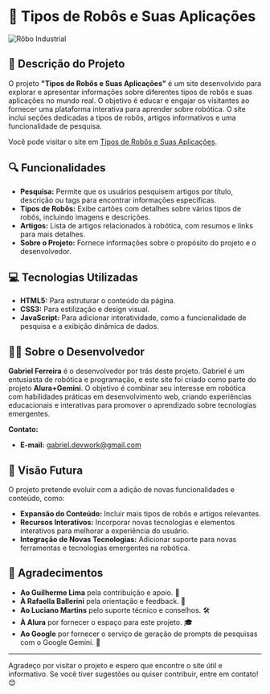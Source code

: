 # 🤖 Tipos de Robôs e Suas Aplicações

![Rôbo Industrial](https://github.com/user-attachments/assets/c905f2fe-c3cf-40ba-b3c4-ea4b4ae72316)

## 📝 Descrição do Projeto

O projeto **"Tipos de Robôs e Suas Aplicações"** é um site desenvolvido para explorar e apresentar informações sobre diferentes tipos de robôs e suas aplicações no mundo real. O objetivo é educar e engajar os visitantes ao fornecer uma plataforma interativa para aprender sobre robótica. O site inclui seções dedicadas a tipos de robôs, artigos informativos e uma funcionalidade de pesquisa.

Você pode visitar o site em [Tipos de Robôs e Suas Aplicações](https://mundo-robotico.vercel.app/).

## 🔍 Funcionalidades

- **Pesquisa:** Permite que os usuários pesquisem artigos por título, descrição ou tags para encontrar informações específicas.
- **Tipos de Robôs:** Exibe cartões com detalhes sobre vários tipos de robôs, incluindo imagens e descrições.
- **Artigos:** Lista de artigos relacionados à robótica, com resumos e links para mais detalhes.
- **Sobre o Projeto:** Fornece informações sobre o propósito do projeto e o desenvolvedor.

## 💻 Tecnologias Utilizadas

- **HTML5:** Para estruturar o conteúdo da página.
- **CSS3:** Para estilização e design visual.
- **JavaScript:** Para adicionar interatividade, como a funcionalidade de pesquisa e a exibição dinâmica de dados.

## 👨‍💻 Sobre o Desenvolvedor

**Gabriel Ferreira** é o desenvolvedor por trás deste projeto. Gabriel é um entusiasta de robótica e programação, e este site foi criado como parte do projeto **Alura+Gemini**. O objetivo é combinar seu interesse em robótica com habilidades práticas em desenvolvimento web, criando experiências educacionais e interativas para promover o aprendizado sobre tecnologias emergentes.

**Contato:**
- **E-mail:** [gabriel.devwork@gmail.com](mailto:gabriel.devwork@gmail.com)

## 🚀 Visão Futura

O projeto pretende evoluir com a adição de novas funcionalidades e conteúdo, como:
- **Expansão do Conteúdo:** Incluir mais tipos de robôs e artigos relevantes.
- **Recursos Interativos:** Incorporar novas tecnologias e elementos interativos para melhorar a experiência do usuário.
- **Integração de Novas Tecnologias:** Adicionar suporte para novas ferramentas e tecnologias emergentes na robótica.

## 🙏 Agradecimentos

- **Ao Guilherme Lima** pela contribuição e apoio. 🌟
- **À Rafaella Ballerini** pela orientação e feedback. 👏
- **Ao Luciano Martins** pelo suporte técnico e conselhos. 🛠️
- **À Alura** por fornecer o espaço para este projeto. 🎓
- **Ao Google** por fornecer o serviço de geração de prompts de pesquisas com o Google Gemini. 🧠

---

Agradeço por visitar o projeto e espero que encontre o site útil e informativo. Se você tiver sugestões ou quiser contribuir, entre em contato! 😊
